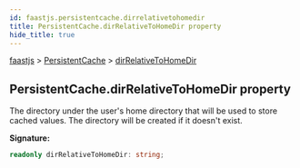```yaml
---
id: faastjs.persistentcache.dirrelativetohomedir
title: PersistentCache.dirRelativeToHomeDir property
hide_title: true
---
```

[faastjs](./faastjs.md) &gt; [PersistentCache](./faastjs.persistentcache.md) &gt; [dirRelativeToHomeDir](./faastjs.persistentcache.dirrelativetohomedir.md)

## PersistentCache.dirRelativeToHomeDir property

The directory under the user's home directory that will be used to store cached values. The directory will be created if it doesn't exist.

<b>Signature:</b>

```typescript
readonly dirRelativeToHomeDir: string;
```